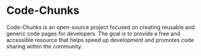 # Code-Chunks

Code-Chunks is an open-source project focused on creating reusable and generic code pages for developers. The goal is to provide a free and accessible resource that helps speed up development and promotes code sharing within the community.
